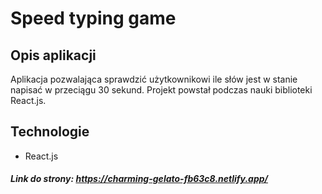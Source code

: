 # Speed typing game



## Opis aplikacji

Aplikacja pozwalająca sprawdzić użytkownikowi ile słów jest w stanie napisać w przeciągu 30 sekund. Projekt powstał podczas nauki biblioteki React.js.






## Technologie 

* React.js



##### Link do strony: https://charming-gelato-fb63c8.netlify.app/
